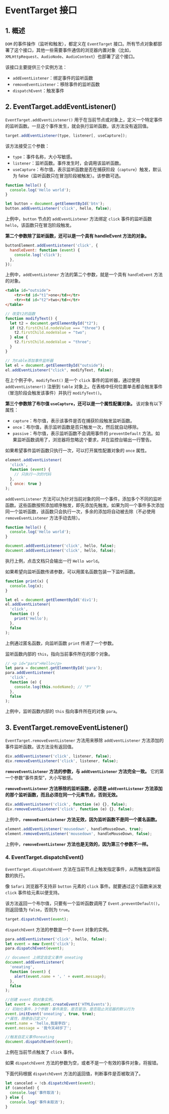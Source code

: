 # EventTarget 接口

## 1. 概述

`DOM` 的事件操作（监听和触发），都定义在 `EventTarget` 接口。所有节点对象都部署了这个接口，其他一些需要事件通信的浏览器内置对象（比如，`XMLHttpRequest`、`AudioNode`、`AudioContext`）也部署了这个接口。

该接口主要提供三个实例方法：

- `addEventListener`：绑定事件的监听函数
- `removeEventListener`：移除事件的监听函数
- `dispatchEvent`：触发事件

## 2. EventTarget.addEventListener()

`EventTarget.addEventListener()` 用于在当前节点或对象上，定义一个特定事件的监听函数。一旦这个事件发生，就会执行监听函数。该方法没有返回值。

```javascript
target.addEventListener(type, listener[, useCapture]);
```

该方法接受三个参数：

- `type`：事件名称，大小写敏感。
- `listener`：监听函数。事件发生时，会调用该监听函数。
- `useCapture`：布尔值，表示监听函数是否在捕获阶段（`capture`）触发，默认为 false（监听函数只在冒泡阶段被触发）。该参数可选。

```javascript
function hello() {
  console.log('Hello world');
}

let button = document.getElementById('btn');
button.addEventListener('click', hello, false);
```

上例中，`button` 节点的 `addEventListener` 方法绑定 `click` 事件的监听函数 `hello`，该函数只在冒泡阶段触发。

**第二个参数除了监听函数，还可以是一个具有 handleEvent 方法的对象。**

```javascript
buttonElement.addEventListener('click', {
  handleEvent: function (event) {
    console.log('click');
  },
});
```

上例中，`addEventListener` 方法的第二个参数，就是一个具有 `handleEvent` 方法的对象。

```html
<table id="outside">
    <tr><td id="t1">one</td></tr>
    <tr><td id="t2">two</td></tr>
</table>
```

```javascript
// 改变t2的函数
function modifyText() {
  let t2 = document.getElementById("t2");
  if (t2.firstChild.nodeValue === "three") {
    t2.firstChild.nodeValue = "two";
  } else {
    t2.firstChild.nodeValue = "three";
  }
}

// 为table添加事件监听器
let el = document.getElementById("outside");
el.addEventListener("click", modifyText, false);
```

在上个例子中，`modifyText()` 是一个 `click` 事件的监听器，通过使用 `addEventListener()` 注册到 `table` 对象上。在表格中任何位置单击都会触发事件（冒泡阶段会触发该事件）并执行 `modifyText()`。

**第三个参数除了布尔值 `useCapture`，还可以是一个属性配置对象。** 该对象有以下属性：

- `capture`：布尔值，表示该事件是否在捕获阶段触发监听函数。
- `once`：布尔值，表示监听函数是否只触发一次，然后就自动移除。
- `passive`：布尔值，表示监听函数不会调用事件的 `preventDefault` 方法。如果监听函数调用了，浏览器将忽略这个要求，并在监控台输出一行警告。

如果希望事件监听函数只执行一次，可以打开属性配置对象的 `once` 属性。

```javascript
element.addEventListener(
  'click',
  function (event) {
    // 只执行一次的代码
  },
  { once: true }
);
```

`addEventListener` 方法可以为针对当前对象的同一个事件，添加多个不同的监听函数。这些函数按照添加顺序触发，即先添加先触发。如果为同一个事件多次添加同一个监听函数，该函数只会执行一次，多余的添加将自动被去除（不必使用 `removeEventListener` 方法手动去除）。

```javascript
function hello() {
  console.log('Hello world');
}

document.addEventListener('click', hello, false);
document.addEventListener('click', hello, false);
```

执行上例，点击文档只会输出一行 `Hello world`。

如果希望向监听函数传递参数，可以用匿名函数包装一下监听函数。

```javascript
function print(x) {
  console.log(x);
}

let el = document.getElementById('div1');
el.addEventListener(
  'click',
  function () {
    print('Hello');
  },
  false
);
```

上例通过匿名函数，向监听函数 `print` 传递了一个参数。

监听函数内部的 `this`，指向当前事件所在的那个对象。

```javascript
// <p id="para">Hello</p>
let para = document.getElementById('para');
para.addEventListener(
  'click',
  function (e) {
    console.log(this.nodeName); // "P"
  },
  false
);
```

上例中，监听函数内部的 `this` 指向事件所在的对象 `para`。

## 3. EventTarget.removeEventListener()

`EventTarget.removeEventListener` 方法用来移除 `addEventListener` 方法添加的事件监听函数。该方法没有返回值。

```javascript
div.addEventListener('click', listener, false);
div.removeEventListener('click', listener, false);
```

**`removeEventListener` 方法的参数，与 `addEventListener` 方法完全一致。** 它的第一个参数“事件类型”，大小写敏感。

**`removeEventListener` 方法移除的监听函数，必须是 `addEventListener` 方法添加的那个监听函数，而且必须在同一个元素节点，否则无效。**

```javascript
div.addEventListener('click', function (e) {}, false);
div.removeEventListener('click', function (e) {}, false);
```

上例中，**`removeEventListener` 方法无效，因为监听函数不是同一个匿名函数。**

```javascript
element.addEventListener('mousedown', handleMouseDown, true);
element.removeEventListener('mousedown', handleMouseDown, false);
```

上例中，**`removeEventListener` 方法也是无效的，因为第三个参数不一样。**

### 4. EventTarget.dispatchEvent()

`EventTarget.dispatchEvent` 方法在当前节点上触发指定事件，从而触发监听函数的执行。

像 `Safari` 浏览器不支持非 `button` 元素的 `click` 事件。就要通过这个函数来派发 `click` 事件给元素以便支持。

该方法返回一个布尔值，只要有一个监听函数调用了 `Event.preventDefault()`，则返回值为 `false`，否则为 `true`。

```javascript
target.dispatchEvent(event);
```

`dispatchEvent` 方法的参数是一个 `Event` 对象的实例。

```javascript
para.addEventListener('click', hello, false);
let event = new Event('click');
para.dispatchEvent(event);
```

```javascript
// document 上绑定自定义事件 oneating
document.addEventListener(
  'oneating',
  function (event) {
    alert(event.name + '，' + event.message);
  },
  false
);

//创建 event 的对象实例。
let event = document.createEvent('HTMLEvents');
// 初始化事件，3个参数：事件类型，是否冒泡，是否阻止浏览器的默认行为
event.initEvent('oneating', true, true);
/*属性，随便自己定义*/
event.name = 'hello,我是李四';
event.message = '我今天40岁了';

//触发自定义事件oneating
document.dispatchEvent(event);
```

上例在当前节点触发了 `click` 事件。

如果 `dispatchEvent` 方法的参数为空，或者不是一个有效的事件对象，将报错。

下面代码根据 `dispatchEvent` 方法的返回值，判断事件是否被取消了。

```javascript
let canceled = !cb.dispatchEvent(event);
if (canceled) {
  console.log('事件取消');
} else {
  console.log('事件未取消');
}
```
